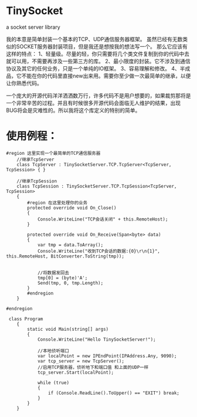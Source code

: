 # TinySocket
a socket server library

我的本意是简单封装一个基本的TCP、UDP通信服务器框架。
虽然已经有无数类似的SOCKET服务器封装项目，但是我还是想按我的想法写一个。
那么它应该有这样的特点：
1、轻量级。尽量的轻，你只需要将几个类文件复制到你的代码中去就可以用，不需要再涉及一些第三方的库。
2、最小限度的封装。它不涉及到通信协议及其它的任何业务，只是一个单纯的IO框架。
3、容易理解和修改。
4、半成品，它不能在你的代码里直接new出来用。需要你至少做一次最简单的继承，以便让你熟悉代码。

一个庞大的开源代码洋洋洒洒数万行，许多代码不是用户想要的，如果裁剪那将是一个非常辛苦的过程。并且有时候很多开源代码会面临无人维护的结果，出现BUG将会是灾难性的。所以我将这个库定义的特别的简单。


# 使用例程：
```
#region 这里实现一个最简单的TCP通信服务器
    //继承TcpServer
    class TcpServer : TinySocketServer.TCP.TcpServer<TcpServer, TcpSession> { }
    
    //继承TcpSession
    class TcpSession : TinySocketServer.TCP.TcpSession<TcpServer, TcpSession>
    {
        #region 在这里处理你的业务
        protected override void On_Close()
        {
            Console.WriteLine("TCP会话关闭" + this.RemoteHost);
        }

        protected override void On_Receive(Span<byte> data)
        {
            var tmp = data.ToArray();
            Console.WriteLine("收到TCP会话的数据:{0}\r\n{1}", this.RemoteHost, BitConverter.ToString(tmp));


            //将数据发回去
            tmp[0] = (byte)'A';
            Send(tmp, 0, tmp.Length);
        }
        #endregion
    }

#endregion
    
 class Program
    {
        static void Main(string[] args)
        {
            Console.WriteLine("Hello TinySocketServer!");
 
            //本地侦听端口
            var localPoint = new IPEndPoint(IPAddress.Any, 9090);
            var tcp_server = new TcpServer();
            //启用TCP服务器，侦听地下和端口值 和上面的UDP一样
            tcp_server.Start(localPoint);
         
            while (true)
            {
                if (Console.ReadLine().ToUpper() == "EXIT") break;
            }
        }
    }
```
